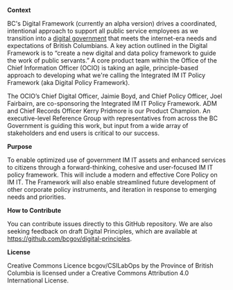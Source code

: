 **Context**

BC's Digital Framework (currently an alpha version) drives a coordinated, intentional approach to support all public service employees as we transition into a [digital government](https://digital.gov.bc.ca/) that meets the internet-era needs and expectations of British Columbians. A key action outlined in the Digital Framework is to “create a new digital and data policy framework to guide the work of public servants.” A core product team within the Office of the Chief Information Officer (OCIO) is taking an agile, principle-based approach to developing what we're calling the Integrated IM IT Policy Framework (aka Digital Policy Framework).

The OCIO’s Chief Digital Officer, Jaimie Boyd, and Chief Policy Officer, Joel Fairbairn, are co-sponsoring the Integrated IM IT Policy Framework. ADM and Chief Records Officer Kerry Pridmore is our Product Champion. An executive-level Reference Group with representatives from across the BC Government is guiding this work, but input from a wide array of stakeholders and end users is critical to our success.

**Purpose**

To enable optimized use of government IM IT assets and enhanced services to citizens through a forward-thinking, cohesive and user-focused IM IT policy framework. This will include a modern and effective Core Policy on IM IT. The Framework will also enable streamlined future development of other corporate policy instruments, and iteration in response to emerging needs and priorities.

**How to Contribute**

You can contribute issues directly to this GitHub repository.
We are also seeking feedback on draft Digital Principles, which are available at https://github.com/bcgov/digital-principles.

**License**

Creative Commons Licence
bcgov/CSILabOps by the Province of British Columbia is licensed under a Creative Commons Attribution 4.0 International License.

